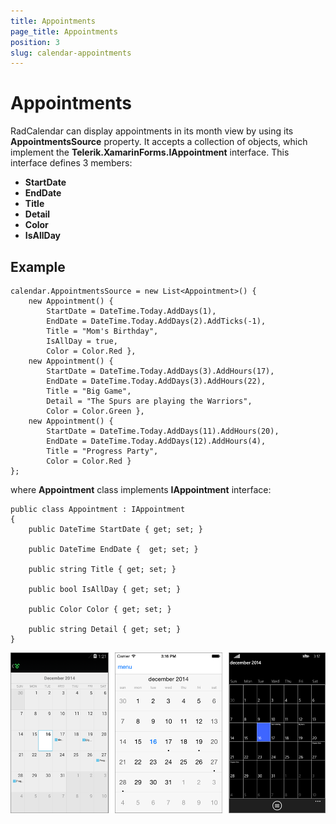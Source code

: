 ```yaml
---
title: Appointments
page_title: Appointments
position: 3
slug: calendar-appointments
---
```


# Appointments #

RadCalendar can display appointments in its month view by using its **AppointmentsSource** property. It accepts a collection of objects, which implement the **Telerik.XamarinForms.IAppointment** interface. This interface defines 3 members:

- **StartDate** 
- **EndDate**
- **Title**
- **Detail**
- **Color**
- **IsAllDay**

## Example ##

	calendar.AppointmentsSource = new List<Appointment>() {
		new Appointment() { 
			StartDate = DateTime.Today.AddDays(1), 
			EndDate = DateTime.Today.AddDays(2).AddTicks(-1), 
			Title = "Mom's Birthday",
			IsAllDay = true,
			Color = Color.Red },
		new Appointment() { 
			StartDate = DateTime.Today.AddDays(3).AddHours(17), 
			EndDate = DateTime.Today.AddDays(3).AddHours(22), 
			Title = "Big Game",
			Detail = "The Spurs are playing the Warriors",
			Color = Color.Green },
		new Appointment() {
			StartDate = DateTime.Today.AddDays(11).AddHours(20), 
			EndDate = DateTime.Today.AddDays(12).AddHours(4), 
			Title = "Progress Party",
			Color = Color.Red }
	};

where **Appointment** class implements **IAppointment** interface:

	public class Appointment : IAppointment
	{
		public DateTime StartDate { get; set; }

		public DateTime EndDate {  get; set; }

		public string Title { get; set; }

		public bool IsAllDay { get; set; }

		public Color Color { get; set; }

		public string Detail { get; set; }
	}

![Appointments](images/calendar-appointments.png)